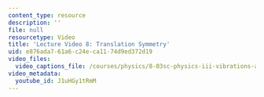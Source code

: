 ```yaml
---
content_type: resource
description: ''
file: null
resourcetype: Video
title: 'Lecture Video 8: Translation Symmetry'
uid: e876ada7-61a6-c24e-ca11-74d9ed372d19
video_files:
  video_captions_file: /courses/physics/8-03sc-physics-iii-vibrations-and-waves-fall-2016/resource-index/lecture-8-video/J1uHGy1tRmM.vtt
video_metadata:
  youtube_id: J1uHGy1tRmM
---
```

